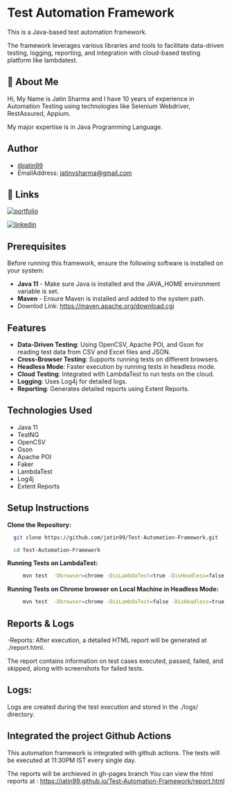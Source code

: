 # Test Automation Framework

This is a Java-based test automation framework.

The framework leverages various libraries and tools to facilitate data-driven testing, logging, reporting, and integration with cloud-based testing platform like lambdatest.



## 🚀 About Me
Hi, My Name is Jatin Sharma and I have 10 years of experience in Automation Testing using technologies like Selenium Webdriver,
RestAssured, Appium. 

My major expertise is in Java Programming Language.


## Author

- [@jatin99](https://github.com/jatin99)
- EmailAddress: jatinvsharma@gmail.com




## 🔗 Links
[![portfolio](https://img.shields.io/badge/my_portfolio-000?style=for-the-badge&logo=ko-fi&logoColor=white)](https://github.com/jatin99)

[![linkedin](https://img.shields.io/badge/linkedin-0A66C2?style=for-the-badge&logo=linkedin&logoColor=white)](https://www.linkedin.com/in/jatinshharma/)




## Prerequisites

Before running this framework, ensure the following software is installed on your system:

- **Java 11** - Make sure Java is installed and the JAVA_HOME environment variable is set.
- **Maven** - Ensure Maven is installed and added to the system path.
- Downlod Link: https://maven.apache.org/download.cgi



## Features
- **Data-Driven Testing**: Using OpenCSV, Apache POI, and Gson for reading test data from CSV and Excel files and JSON.
- **Cross-Browser Testing**: Supports running tests on different browsers.
- **Headless Mode**: Faster execution by running tests in headless mode.
- **Cloud Testing**: Integrated with LambdaTest to run tests on the cloud.
- **Logging**: Uses Log4j for detailed logs.
- **Reporting**: Generates detailed reports using Extent Reports.



## Technologies Used
- Java 11
- TestNG
- OpenCSV
- Gson
- Apache POI
- Faker
- LambdaTest
- Log4j
- Extent Reports






## Setup Instructions

**Clone the Repository:**

```bash
  git clone https://github.com/jatin99/Test-Automation-Framework.git

  cd Test-Automation-Framework
```
    

**Running Tests on LambdaTest:**

```bash
     mvn test  -Dbrowser=chrome -DisLambdaTest=true -DisHeadless=false -X

```


**Running Tests on Chrome browser on Local Machine in Headless Mode:**

```bash
     mvn test  -Dbrowser=chrome -DisLambdaTest=false -DisHeadless=true -X

```

## Reports & Logs
-Reports: After execution, a detailed HTML report will be generated at ./report.html. 

The report contains information on test cases executed, passed, failed, and skipped, along with screenshots for failed tests.

## Logs: 
Logs are created during the test execution and stored in the ./logs/ directory. 

## Integrated the project Github Actions 
This automation framework is integrated with github actions.
The tests will be executed at 11:30PM IST every single day. 

The reports will be archieved in gh-pages branch
You can view the html reports at : 
https://jatin99.github.io/Test-Automation-Framework/report.html
